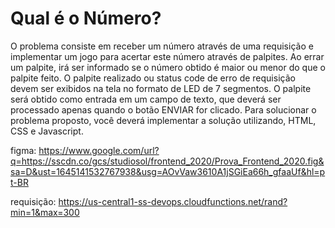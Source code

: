 # Qual é o Número?

O problema consiste em receber um número através de uma requisição e implementar
um jogo para acertar este número através de palpites. Ao errar um palpite, irá ser informado se
o número obtido é maior ou menor do que o palpite feito. O palpite realizado ou status code de
erro de requisição devem ser exibidos na tela no formato de LED de 7 segmentos. O palpite
será obtido como entrada em um campo de texto, que deverá ser processado apenas quando o
botão ENVIAR for clicado.
Para solucionar o problema proposto, você deverá implementar a solução utilizando,
HTML, CSS e Javascript.


figma: https://www.google.com/url?q=https://sscdn.co/gcs/studiosol/frontend_2020/Prova_Frontend_2020.fig&sa=D&ust=1645141532767938&usg=AOvVaw3610A1jSGiEa66h_gfaaUf&hl=pt-BR

requisição: https://us-central1-ss-devops.cloudfunctions.net/rand?min=1&max=300
